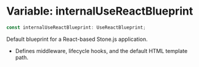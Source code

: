 # Variable: internalUseReactBlueprint

```ts
const internalUseReactBlueprint: UseReactBlueprint;
```

Default blueprint for a React-based Stone.js application.

- Defines middleware, lifecycle hooks, and the default HTML template path.
